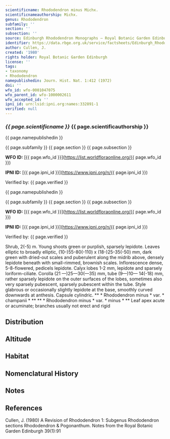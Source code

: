 ```yaml
---
scientificname: Rhododendron minus Michx.
scientificnameauthorship: Michx.
genus: Rhododendron
subfamily: ''
section: ''
subsection: ''
source: Edinburgh Rhododendron Monographs – Royal Botanic Garden Edinburgh
identifier: https://data.rbge.org.uk/service/factsheets/Edinburgh_Rhododendron_Monographs.xhtml
author: Cullen, J.
created: '1980'
rights holder: Royal Botanic Garden Edinburgh
license: ''
tags:
- taxonomy
- Rhododendron
namepublishedin: Journ. Hist. Nat. 1:412 (1972)
doi: ''
wfo_id: wfo-0001047075
wfo_parent_id: wfo-1000002611
wfo_accepted_id: ''
ipni_id: urn:lsid:ipni.org:names:332891-1
verified: null
---
```

### _{{ page.scientificname }}_ {{ page.scientificauthorship }}
 {{ page.namepublishedin }}

{{ page.subfamily }} {{ page.section }} {{ page.subsection }}

**WFO ID:** [{{ page.wfo_id }}](https://list.worldfloraonline.org/{{ page.wfo_id }})

**IPNI ID:** [{{ page.ipni_id }}](https://www.ipni.org/n/{{ page.ipni_id }})

Verified by: {{ page.verified }}

 {{ page.namepublishedin }}

{{ page.subfamily }} {{ page.section }} {{ page.subsection }}

**WFO ID:** [{{ page.wfo_id }}](https://list.worldfloraonline.org/{{ page.wfo_id }})

**IPNI ID:** [{{ page.ipni_id }}](https://www.ipni.org/n/{{ page.ipni_id }})

Verified by: {{ page.verified }}



Shrub, 2(-5) m. Young shoots green or purplish, sparsely lepidote. Leaves elliptic to broadly elliptic, (10-)55-80(-110) x (18-)25-35(-50) mm, dark green with dried-out scales and puberulent along the midrib above, densely lepidote beneath with small-rimmed, brownish scales. Inflorescence dense, 5-8-flowered, pedicels lepidote. Calyx lobes 1-2 mm, lepidote and sparsely loriform-ciliate. Corolla (21 —)25—30(—35) mm, tube (9—)10— 14(-18) mm, rather sparsely lepidote on the outer surfaces of the lobes, sometimes also very sparsely pubescent, sparsely pubescent within the tube. Style glabrous or occasionally slightly lepidote at the base, smoothly curved downwards at anthesis. Capsule cylindric. ** * Rhododendron minus * var. * champanii * ** ** * Rhododendron minus * var. * minus * ** Leaf apex acute or acuminate; branches usually not erect and rigid

## Distribution


## Altitude


## Habitat


## Nomenclatural History

                       
## Notes


## References

Cullen, J. (1980) A Revision of Rhododendron 1: Subgenus Rhododendron sections Rhododendron & Pogonanthum. Notes from the Royal Botanic Garden Edinburgh 39(1):91
